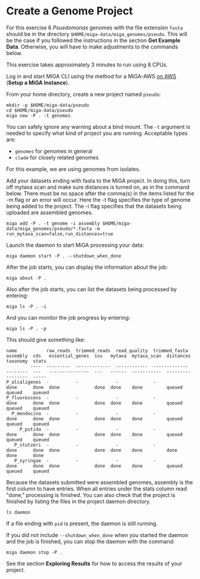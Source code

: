 # Create a Genome Project

For this exercise 6 _Psuedomonas_ genomes with the file extension `fasta` should be in the directory `$HOME/miga-data/miga_genomes/pseudo`. This will be the case if you followed the instructions in the section **Get Example Data**. Otherwise, you will have to make adjustments to the commands below.

This exercise takes approximately 3 minutes to run using 8 CPUs.

Log in and start MIGA CLI using the method for a MiGA-AWS [on AWS ](../aws/miga\_aws\_setup.md#log-into-miga-cli-using-a-terminal) (**Setup a MiGA Instance**).

From your home directory, create a new project named `pseudo`:

```
mkdir -p $HOME/miga-data/pseudo
cd $HOME/miga-data/pseudo
miga new -P . -t genomes
```

You can safely ignore any warning about a bind mount. The `-t` argument is needed to specify what kind of project you are running. Acceptable types are:  

* `genomes` for genomes in general
* `clade` for closely related genomes

For this example, we are using genomes from isolates.

Add your datasets ending with fasta to the MiGA project. In doing this, turn off mytaxa scan and make sure distances is turned on, as in the command below. There must be no space after the comma(s) in the items listed for the -m flag or an error will occur. Here the -t flag specifies the type of genome being added to the project. The -i flag specifies that the datasets being uploaded are assembled genomes.

```
miga add -P . -t genome -i assembly $HOME/miga-data/miga_genomes/pseudo/*.fasta -m run_mytaxa_scan=false,run_distances=true
```

Launch the daemon to start MiGA processing your data:

```
miga daemon start -P . --shutdown_when_done
```

After the job starts, you can display the information about the job:

```
miga about -P .
```

Also after the job starts, you can list the datasets being processed by entering:

```
miga ls -P . -i
```

And you can monitor the job progress by entering:

```
miga ls -P . -p
```

This should give something like:

```
name           raw_reads  trimmed_reads  read_quality  trimmed_fasta  assembly  cds   essential_genes  ssu   mytaxa  mytaxa_scan  distances  taxonomy  stats
         ----  ---------  -------------  ------------  -------------  --------  ---   ---------------  ---   ------  -----------  ---------  --------  -----
P_alcaligenes  -          -              -             -              done      done  done             done  done    done         queued     queued    queued
P_fluorescens  -          -              -             -              done      done  done             done  done    done         queued     queued    queued
  P_mendocina  -          -              -             -              done      done  done             done  done    done         queued     queued    queued
     P_putida  -          -              -             -              done      done  done             done  done    done         queued     queued    queued
   P_stutzeri  -          -              -             -              done      done  done             done  done    done         done       done      done
   P_syringae  -          -              -             -              done      done  done             done  done    done         queued     queued    queued
```

Because the datasets submitted were assembled genomes, assembly is the first column to have entries. When all entries under the stats column read "done," processing is finished. You can also check that the project is finished by listing the files in the project daemon directory.  

```
ls daemon
```

If a file ending with `pid` is present, the daemon is still running.

If you did not include `--shutdown_when_done` when you started the daemon and the job is finished, you can stop the daemon with the command:

```
miga daemon stop -P .
```

See the section **Exploring Results** for how to access the results of your project.

